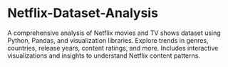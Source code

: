 # Netflix-Dataset-Analysis
A comprehensive analysis of Netflix movies and TV shows dataset using Python, Pandas, and visualization libraries. Explore trends in genres, countries, release years, content ratings, and more. Includes interactive visualizations and insights to understand Netflix content patterns.
